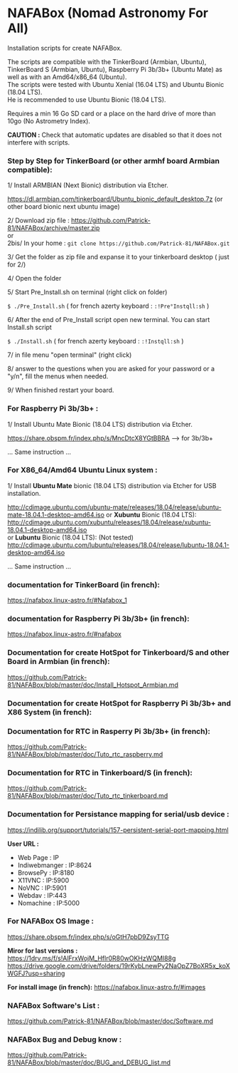# NAFABox (Nomad Astronomy For All)

Installation scripts for create NAFABox.

The scripts are compatible with the TinkerBoard (Armbian, Ubuntu), TinkerBoard S (Armbian, Ubuntu), Raspberry Pi 3b/3b+ (Ubuntu Mate) as well as with an Amd64/x86_64 (Ubuntu).  
The scripts were tested with Ubuntu Xenial (16.04 LTS) and Ubuntu Bionic (18.04 LTS).  
He is recommended to use Ubuntu Bionic (18.04 LTS). 

Requires a min 16 Go SD card or a place on the hard drive of more than 10go (No Astrometry Index).

**CAUTION :** Check that automatic updates are disabled so that it does not interfere with scripts.

### Step by Step for TinkerBoard (or other armhf board Armbian compatible):

1/ Install ARMBIAN (Next Bionic) distribution via Etcher.

https://dl.armbian.com/tinkerboard/Ubuntu_bionic_default_desktop.7z (or other board bionic next ubuntu image)


2/ Download zip file :  https://github.com/Patrick-81/NAFABox/archive/master.zip  
or  
2bis/ In your home : `git clone https://github.com/Patrick-81/NAFABox.git`

3/ Get the folder as zip file and expanse it to your tinkerboard desktop ( just for 2/)

4/ Open the folder

5/ Start Pre_Install.sh on terminal (right click on folder)

`$ ./Pre_Install.sh` 
( for french azerty keyboard : `:!Pre°Instqll:sh` ) 

6/ After the end of Pre_Install script open new terminal. You can start Install.sh script 

`$ ./Install.sh` 
( for french azerty keyboard : `:!Instqll:sh` ) 

7/ in file menu "open terminal" (right click)

8/ answer to the questions when you are asked for your password or a "y/n", fill the menus when needed.

9/ When finished restart your board.

### For Raspberry Pi 3b/3b+ :

1/ Install Ubuntu Mate Bionic (18.04 LTS) distribution via Etcher.

https://share.obspm.fr/index.php/s/MncDtcX8YGtBBRA --> for 3b/3b+

... Same instruction ...

### For X86_64/Amd64 Ubuntu Linux system :

1/ Install **Ubuntu Mate** bionic (18.04 LTS) distribution via Etcher for USB installation.

http://cdimage.ubuntu.com/ubuntu-mate/releases/18.04/release/ubuntu-mate-18.04.1-desktop-amd64.iso
or **Xubuntu** Bionic (18.04 LTS):   
http://cdimage.ubuntu.com/xubuntu/releases/18.04/release/xubuntu-18.04.1-desktop-amd64.iso   
or **Lubuntu** Bionic (18.04 LTS): (Not tested)  
http://cdimage.ubuntu.com/lubuntu/releases/18.04/release/lubuntu-18.04.1-desktop-amd64.iso  

... Same instruction ...


### documentation for TinkerBoard (in french):   
https://nafabox.linux-astro.fr/#Nafabox_1

### documentation for Raspberry Pi 3b/3b+ (in french):    
https://nafabox.linux-astro.fr/#nafabox

### Documentation for create HotSpot for Tinkerboard/S and other Board in Armbian (in french):   
https://github.com/Patrick-81/NAFABox/blob/master/doc/Install_Hotspot_Armbian.md

### Documentation for create HotSpot for Raspberry Pi 3b/3b+ and X86 System (in french):   

### Documentation for RTC in Rasperry Pi 3b/3b+ (in french):  
https://github.com/Patrick-81/NAFABox/blob/master/doc/Tuto_rtc_raspberry.md

### Documentation for RTC in Tinkerboard/S (in french):   
https://github.com/Patrick-81/NAFABox/blob/master/doc/Tuto_rtc_tinkerboard.md

### Documentation for Persistance mapping for serial/usb device :   
https://indilib.org/support/tutorials/157-persistent-serial-port-mapping.html

__User URL :__

- Web Page : IP
- Indiwebmanger : IP:8624
- BrowsePy : IP:8180
- X11VNC : IP:5900
- NoVNC : IP:5901
- Webdav : IP:443
- Nomachine : IP:5000

### For NAFABox OS Image :   
https://share.obspm.fr/index.php/s/oGtH7pbD9ZsyTTG

**Miror for last versions :**   
https://1drv.ms/f/s!AlFrxWojM_Hflr0R80wOKHzWQMI88g   
https://drive.google.com/drive/folders/19rKybLnewPy2NaOpZ7BoXR5x_koXWGFJ?usp=sharing  

**For install image (in french):**
https://nafabox.linux-astro.fr/#images


### NAFABox Software's List :   
https://github.com/Patrick-81/NAFABox/blob/master/doc/Software.md

### NAFABox Bug and Debug know :
https://github.com/Patrick-81/NAFABox/blob/master/doc/BUG_and_DEBUG_list.md

